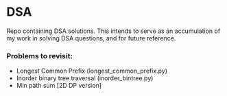 # DSA
Repo containing DSA solutions. This intends to serve as an accumulation of my work in solving DSA questions, and for future reference.

### Problems to revisit:
- Longest Common Prefix (longest_common_prefix.py)
- Inorder binary tree traversal (inorder_bintree.py)
- Min path sum [2D DP version]
